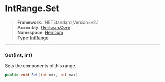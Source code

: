 # IntRange.Set

> **Framework**: .NETStandard,Version=v2.1  
> **Assembly**: [Heirloom.Core][0]  
> **Namespace**: [Heirloom][0]  
> **Type**: [IntRange][1]  

--------------------------------------------------------------------------------

### Set(int, int)

Sets the components of this range.

```cs
public void Set(int min, int max)
```

[0]: ..\Heirloom.Core.md
[1]: Heirloom.IntRange.md
